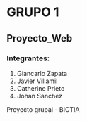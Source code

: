 # GRUPO 1
## Proyecto_Web

### Integrantes:
1. Giancarlo Zapata
2. Javier Villamil
3. Catherine Prieto
4. Johan Sanchez

Proyecto grupal - BICTIA
